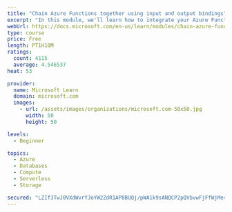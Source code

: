 ```yaml
---
title: "Chain Azure Functions together using input and output bindings"
excerpt: "In this module, we'll learn how to integrate your Azure Function with various data sources by using bindings."
webUrl: https://docs.microsoft.com/en-us/learn/modules/chain-azure-functions-data-using-bindings/
type: course
price: Free
length: PT1H10M
ratings:
  count: 4115
  average: 4.546537
heat: 53

provider:
  name: Microsoft Learn
  domain: microsoft.com
  images:
    - url: /assets/images/organizations/microsoft.com-50x50.jpg
      width: 50
      height: 50

levels:
  - Beginner

topics:
  - Azure
  - Databases
  - Compute
  - Serverless
  - Storage

secured: "LZIf3TwJ0VXdWvrYJoYW2ZdR1AP8BUQj/pWA1k9sANQCP2pQVbvwFjFfWjMe4yrssgqV+SvGu3MF15/N+sUfb0dL2Vcgx94Gykyidyu29Nk83g+A+b/bOiCiOvr2PPYiL3e2AzWdZ4dX5cSjnboureH014kPuHeqPkqvWiyVXAkMavQbd9se3yf02/GRZ/FDUu1EYq3jc40ORDqhcBnZE4J70m57lGB9eakJcbv/MEOaymT6Liz/2y8thxYN8bX0qqApjzoJvqEzr4cSVm8oKQxbNJLJTs8DvJ2X5w2y0V+/Yx0SEm0+9mQBPPNIbFNAbkf8BGZXjg3ei06NuUs3jQgdYdC5jxIURPyn7EEOT8NN3b+Gva60KV4E1UdJYEeHUhzty9sTM4QsJuNDFns24IpBkbJkXuY4SSJ/Fc+Lhy0=;t8RCKFDgQyKCO1yNoyfgdg=="
---
```


